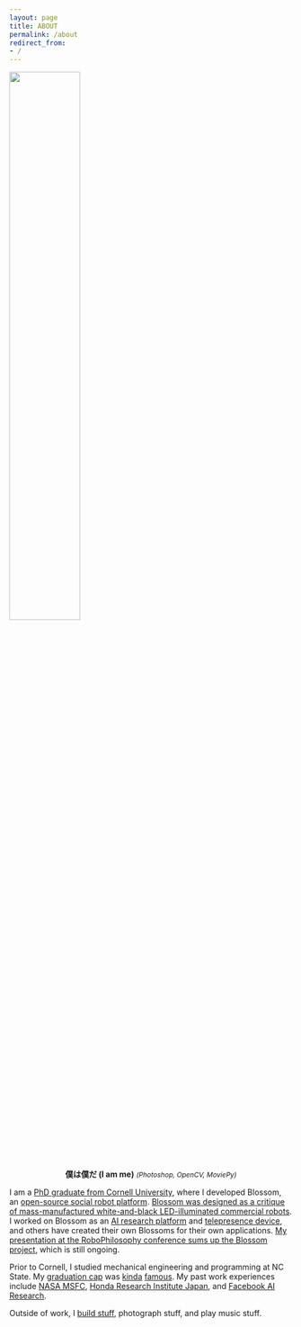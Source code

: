```yaml
---
layout: page
title: ABOUT
permalink: /about
redirect_from:
- /
---
```

<div width="70%">
    <img src="/assets/img/boku_bw.gif" width="50%">
    <div style="text-align:center; font-weight:normal" href="/assets/main.css">
        <!-- I am Michael Suguitan. -->
        <span style="font-weight:bold">僕は僕だ (I am me)</span>
        <span style="font-size:12px"><i>(Photoshop, OpenCV, MoviePy)</i></span>
    </div>

</div>
<!-- I am [Michael Suguitan](https://scholar.google.com/citations?user=LzEyxcsAAAAJ). -->

I am a [PhD graduate from Cornell University](https://scholar.google.com/citations?user=LzEyxcsAAAAJ), where I developed Blossom, an [open-source social robot platform](https://github.com/hrc2/blossom-public).
[Blossom was designed as a critique of mass-manufactured white-and-black LED-illuminated commercial robots](https://spectrum.ieee.org/blossom-a-creative-handmade-approach-to-social-robotics-from-cornell-and-google#toggle-gdpr).
I worked on Blossom as an [AI research platform](https://www.youtube.com/watch?v=mP8qEnDWCH0) and [telepresence device](https://www.youtube.com/watch?v=5M7a0qXfySc), and others have created their own Blossoms for their own applications.
[My presentation at the RoboPhilosophy conference sums up the Blossom project](https://www.youtube.com/watch?v=si2D6TpGEFE&feature=youtu.be), which is still ongoing.

Prior to Cornell, I studied mechanical engineering and programming at NC State. My [graduation cap](https://www.youtube.com/watch?v=Xa3o3T9DAQA&ab_channel=MichaelSuguitan) was [kinda](https://www.facebook.com/watch/?v=280843082514460) [famous](https://www.reddit.com/r/gifs/comments/4gzqs6/a_robotic_automatic_wireless_selfturning/). My past work experiences include [NASA MSFC](https://www.nasa.gov/centers/marshall/home/index.html), [Honda Research Institute Japan](http://www.jp.honda-ri.com), and [Facebook AI Research](https://ai.facebook.com/research/). 

Outside of work, I [build stuff](/eng),
photograph stuff,
and play music stuff.
<!-- </div> -->

<!-- ![digital montage](/assets/img/boku_bw.gif){width: 200px;} -->
<!-- ![digital montage](/assets/img/boku_bw.gif =250x) -->
